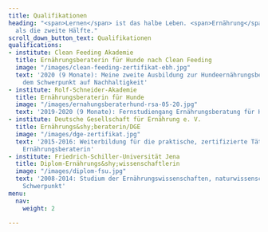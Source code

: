 ```yaml
---
title: Qualifikationen
heading: "<span>Lernen</span> ist das halbe Leben. <span>Ernährung</span> ist mehr
  als die zweite Hälfte."
scroll_down_button_text: Qualifikationen
qualifications:
- institute: Clean Feeding Akademie
  title: Ernährungsberaterin für Hunde nach Clean Feeding
  image: "/images/clean-feeding-zertifikat-ebh.jpg"
  text: '2020 (9 Monate): Meine zweite Ausbildung zur Hundeernährungsberaterin mit
    dem Schwerpunkt auf Nachhaltigkeit'
- institute: Rolf-Schneider-Akademie
  title: Ernährungsberaterin für Hunde
  image: "/images/ernahungsberaterhund-rsa-05-20.jpg"
  text: '2019-2020 (9 Monate): Fernstudiengang Ernährungsberatung für Hunde'
- institute: Deutsche Gesellschaft für Ernährung e. V.
  title: Ernährungs&shy;beraterin/DGE
  image: "/images/dge-zertifikat.jpg"
  text: '2015-2016: Weiterbildung für die praktische, zertifizierte Tätigkeit als
    Ernährungsberaterin'
- institute: Friedrich-Schiller-Universität Jena
  title: Diplom-Ernährungs&shy;wissenschaftlerin
  image: "/images/diplom-fsu.jpg"
  text: '2008-2014: Studium der Ernährungswissenschaften, naturwissenschaftlich-medizinischer
    Schwerpunkt'
menu:
  nav:
    weight: 2

---
```

